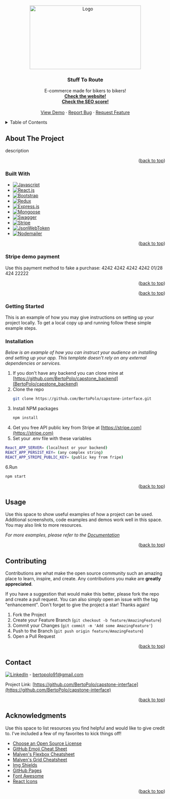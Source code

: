<a name="readme-top"></a>

<!-- PROJECT SHIELDS -->
<!--
*** I'm using markdown "reference style" links for readability.
*** Reference links are enclosed in brackets [ ] instead of parentheses ( ).
*** See the bottom of this document for the declaration of the reference variables
*** for contributors-url, forks-url, etc. This is an optional, concise syntax you may use.
*** https://www.markdownguide.org/basic-syntax/#reference-style-links
-->

<!-- PROJECT LOGO -->
<br />
<div align="center">
  <a href="https://github.com/othneildrew/Best-README-Template">
    <img src="public/STR_LOGIN.avif" alt="Logo" width="350" height="200">
  </a>

  <h3 align="center">Stuff To Route</h3>

  <p align="center">
    E-commerce made for bikers to bikers!
    <br />
    <a href="https://stufftoroute.vercel.app"><strong>Check the website!</strong></a>
    <br />
    <a href="https://pagespeed.web.dev/analysis/https-stufftoroute-vercel-app/7hlq5fiq11?form_factor=mobile"><strong>Check the SEO score!</strong></a>
    <br />
    <br />
    <a href="https://github.com/othneildrew/Best-README-Template">View Demo</a>
    ·
    <a href="https://github.com/othneildrew/Best-README-Template/issues">Report Bug</a>
    ·
    <a href="https://github.com/othneildrew/Best-README-Template/issues">Request Feature</a>
  </p>
</div>

<!-- TABLE OF CONTENTS -->
<details>
  <summary>Table of Contents</summary>
  <ol>
    <li>
      <a href="#about-the-project">About The Project</a>
      <ul>
        <li><a href="#built-with">Built With</a></li>
      </ul>
    </li>
    <li>
      <a href="#getting-started">Getting Started</a>
      <ul>
        <li><a href="#prerequisites">Prerequisites</a></li>
        <li><a href="#installation">Installation</a></li>
      </ul>
    </li>
    <li><a href="#usage">Usage</a></li>
    <li><a href="#roadmap">Roadmap</a></li>
    <li><a href="#contributing">Contributing</a></li>
    <li><a href="#license">License</a></li>
    <li><a href="#contact">Contact</a></li>
    <li><a href="#acknowledgments">Acknowledgments</a></li>
  </ol>
</details>

<!-- ABOUT THE PROJECT -->

## About The Project

description

<p align="right">(<a href="#readme-top">back to top</a>)</p>

### Built With

- [![Javascript][Javascript.img]][Javascript-url]
- [![React.js][React.js]][React-url]
- [![Bootstrap][Bootstrap.com]][Bootstrap-url]
- [![Redux][Redux.img]][Redux-url]
- [![Express.js][Express.img]][Express-url]
- [![Mongoose][Mongoose.img]][Mongoose-url]
- [![Swagger][Swagger.img]][Swagger-url]
- [![Stripe][Stripe.img]][Stripe-url]
- [![JsonWebToken][JsonWebToken.img]][JsonWebToken-url]
- [![Nodemailer][Nodemailer.img]][Nodemailer-url]


<p align="right">(<a href="#readme-top">back to top</a>)</p>


### Stripe demo payment
Use this payment method to fake a purchase: 4242 4242 4242 4242 01/28 424 22222

<p align="right">(<a href="#readme-top">back to top</a>)</p>


<p align="right">(<a href="#readme-top">back to top</a>)</p>

<!-- GETTING STARTED -->

### Getting Started

This is an example of how you may give instructions on setting up your project locally.
To get a local copy up and running follow these simple example steps.

### Installation

_Below is an example of how you can instruct your audience on installing and setting up your app. This template doesn't rely on any external dependencies or services._

1. If you don't have any backend you can clone mine at [https://github.com/BertoPolo/capstone_backend](BertoPolo/capstone_backend)
2. Clone the repo
   ```sh
   git clone https://github.com/BertoPolo/capstone-interface.git
   ```
3. Install NPM packages
   ```sh
   npm install
   ```
4. Get you free API public key from Stripe at [https://stripe.com](https://stripe.com)
5. Set your .env file with these variables
```sh
React_APP_SERVER= (localhost or your backend)
REACT_APP_PERSIST_KEY= (any complex string)
REACT_APP_STRIPE_PUBLIC_KEY= (public key from fripe)
```
6.Run
```sh
npm start
```

<p align="right">(<a href="#readme-top">back to top</a>)</p>

<!-- USAGE EXAMPLES -->

## Usage

Use this space to show useful examples of how a project can be used. Additional screenshots, code examples and demos work well in this space. You may also link to more resources.

_For more examples, please refer to the [Documentation](https://example.com)_

<p align="right">(<a href="#readme-top">back to top</a>)</p>

<!-- CONTRIBUTING -->

## Contributing

Contributions are what make the open source community such an amazing place to learn, inspire, and create. Any contributions you make are **greatly appreciated**.

If you have a suggestion that would make this better, please fork the repo and create a pull request. You can also simply open an issue with the tag "enhancement".
Don't forget to give the project a star! Thanks again!

1. Fork the Project
2. Create your Feature Branch (`git checkout -b feature/AmazingFeature`)
3. Commit your Changes (`git commit -m 'Add some AmazingFeature'`)
4. Push to the Branch (`git push origin feature/AmazingFeature`)
5. Open a Pull Request

<p align="right">(<a href="#readme-top">back to top</a>)</p>

<!-- LICENSE -->

<!-- ## License

Distributed under the MIT License. See `LICENSE.txt` for more information.

<p align="right">(<a href="#readme-top">back to top</a>)</p>
-->

<!-- CONTACT -->

## Contact
 
[![LinkedIn][linkedin-shield]][linkedin-url] - bertopolo91@gmail.com

Project Link: [https://github.com/BertoPolo/capstone-interface](https://github.com/BertoPolo/capstone-interface)

<p align="right">(<a href="#readme-top">back to top</a>)</p>

<!-- ACKNOWLEDGMENTS -->

## Acknowledgments

Use this space to list resources you find helpful and would like to give credit to. I've included a few of my favorites to kick things off!

- [Choose an Open Source License](https://choosealicense.com)
- [GitHub Emoji Cheat Sheet](https://www.webpagefx.com/tools/emoji-cheat-sheet)
- [Malven's Flexbox Cheatsheet](https://flexbox.malven.co/)
- [Malven's Grid Cheatsheet](https://grid.malven.co/)
- [Img Shields](https://shields.io)
- [GitHub Pages](https://pages.github.com)
- [Font Awesome](https://fontawesome.com)
- [React Icons](https://react-icons.github.io/react-icons/search)

<p align="right">(<a href="#readme-top">back to top</a>)</p>

<!-- MARKDOWN LINKS & IMAGES -->
<!-- https://www.markdownguide.org/basic-syntax/#reference-style-links -->

[contributors-shield]: https://img.shields.io/github/contributors/othneildrew/Best-README-Template.svg?style=for-the-badge
[contributors-url]: https://github.com/othneildrew/Best-README-Template/graphs/contributors
[forks-shield]: https://img.shields.io/github/forks/othneildrew/Best-README-Template.svg?style=for-the-badge
[forks-url]: https://github.com/othneildrew/Best-README-Template/network/members
[stars-shield]: https://img.shields.io/github/stars/othneildrew/Best-README-Template.svg?style=for-the-badge
[stars-url]: https://github.com/othneildrew/Best-README-Template/stargazers
[issues-shield]: https://img.shields.io/github/issues/othneildrew/Best-README-Template.svg?style=for-the-badge
[issues-url]: https://github.com/othneildrew/Best-README-Template/issues
[license-shield]: https://img.shields.io/github/license/othneildrew/Best-README-Template.svg?style=for-the-badge
[license-url]: https://github.com/othneildrew/Best-README-Template/blob/master/LICENSE.txt
[linkedin-shield]: https://img.shields.io/badge/-LinkedIn-black.svg?style=for-the-badge&logo=linkedin&colorB=555
[linkedin-url]: https://linkedin.com/in/bertopolo
[linkedin-img]:https://img.shields.io/badge/Bertopolo-blue?logo=linkedin
[product-screenshot]: images/screenshot.png
[Next.js]: https://img.shields.io/badge/next.js-000000?style=for-the-badge&logo=nextdotjs&logoColor=white
[Next-url]: https://nextjs.org/
[React.js]:https://img.shields.io/badge/React-blue?logo=react
[React-url]: https://reactjs.org/
[Bootstrap.com]:https://img.shields.io/badge/Bootstrap-blue?logo=bootstrap
[Bootstrap-url]: https://getbootstrap.com

[Javascript.img]:https://img.shields.io/badge/Javascript-blue?logo=javascript
[Javascript-url]:https://javascript.com
[Redux.img]:https://img.shields.io/badge/Redux-blue?logo=redux
[Redux-url]:https://https://Redux-toolkit.js.org/
[Express.img]:https://img.shields.io/badge/Express-blue?logo=express
[Express-url]:https://expressjs.com/
[Mongoose.img]:https://img.shields.io/badge/Mongoose-blue?logo=mongoose
[Mongoose-url]:https://mongoosejs.com/
[Swagger.img]:https://img.shields.io/badge/Swagger-blue?logo=swagger
[Swagger-url]:https://swagger.io/
[Stripe.img]:https://img.shields.io/badge/Stripe-blue?logo=stripe
[Stripe-url]:https://stripe.com/
[JsonWebToken.img]:https://img.shields.io/badge/JsonWebToken-blue?logo=jsonwebtoken
[JsonWebToken-url]:https://www.npmjs.com/package/jsonwebtoken
[Nodemailer.img]:https://img.shields.io/badge/Nodemailer-blue?logo=nodemailer
[Nodemailer-url]:https://nodemailer.com/

[JQuery.com]: https://img.shields.io/badge/jQuery-0769AD?style=for-the-badge&logo=jquery&logoColor=white
[JQuery-url]: https://jquery.com

